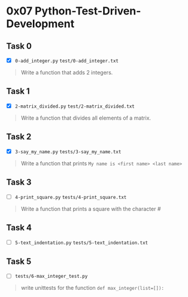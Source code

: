 # 0x07 Python-Test-Driven-Development

## Task 0
- [x] `0-add_integer.py` `test/0-add_integer.txt`
> Write a function that adds 2 integers.

## Task 1
- [x] `2-matrix_divided.py` `test/2-matrix_divided.txt`
> Write a function that divides all elements of a matrix.

## Task 2
- [x] `3-say_my_name.py` `tests/3-say_my_name.txt`
> Write a function that prints `My name is <first name> <last name>`

## Task 3
- [ ] `4-print_square.py` `tests/4-print_square.txt`
> Write a function that prints a square with the character #

## Task 4
- [ ] `5-text_indentation.py` `tests/5-text_indentation.txt`

## Task 5
- [ ] `tests/6-max_integer_test.py`
> write unittests for the function `def max_integer(list=[]):`
